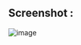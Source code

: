 ## Screenshot :

![image](https://github.com/Kritika30032002/ReactCreations/assets/142514166/b45a8efe-0cdc-4044-ba8a-59a6c035d8ae)
